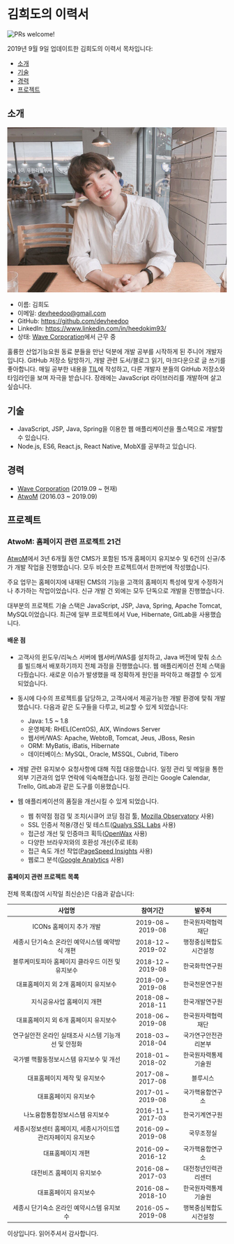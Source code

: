 # 김희도의 이력서

<img src="https://img.shields.io/badge/PRs-welcome-brightgreen.svg" alt="PRs welcome!" />

2019년 9월 9일 업데이트한 김희도의 이력서 목차입니다:

- [소개](#소개)
- [기술](#기술)
- [경력](#경력)
- [프로젝트](#프로젝트)

## 소개

![Heedo Kim](./images/heedo-01.jpeg)

- 이름: 김희도
- 이메일: devheedoo@gmail.com
- GitHub: https://github.com/devheedoo
- LinkedIn: https://www.linkedin.com/in/heedokim93/
- 상태: [Wave Corporation](https://www.wavetogether.com/)에서 근무 중

훌륭한 산업기능요원 동료 분들을 만난 덕분에 개발 공부를 시작하게 된 주니어 개발자입니다. GitHub 저장소 탐방하기, 개발 관련 도서/블로그 읽기, 마크다운으로 글 쓰기를 좋아합니다. 매일 공부한 내용을 [TIL](https://github.com/devheedoo/TIL)에 작성하고, 다른 개발자 분들의 GitHub 저장소와 타임라인을 보며 자극을 받습니다. 장래에는 JavaScript 라이브러리를 개발하며 살고 싶습니다.

## 기술

- JavaScript, JSP, Java, Spring을 이용한 웹 애플리케이션을 풀스택으로 개발할 수 있습니다.
- Node.js, ES6, React.js, React Native, MobX를 공부하고 있습니다.

## 경력

- [Wave Corporation](https://www.wavetogether.com/) (2019.09 ~ 현재)
- [AtwoM](http://www.a2m.co.kr/) (2016.03 ~ 2019.09)

## 프로젝트

### AtwoM: 홈페이지 관련 프로젝트 21건

[AtwoM](http://www.a2m.co.kr/)에서 3년 6개월 동안 CMS가 포함된 15개 홈페이지 유지보수 및 6건의 신규/추가 개발 작업을 진행했습니다. 모두 비슷한 프로젝트여서 한꺼번에 작성했습니다.

주요 업무는 홈페이지에 내재된 CMS의 기능을 고객의 홈페이지 특성에 맞게 수정하거나 추가하는 작업이었습니다. 신규 개발 건 외에는 모두 단독으로 개발을 진행했습니다.

대부분의 프로젝트 기술 스택은 JavaScript, JSP, Java, Spring, Apache Tomcat, MySQL이었습니다. 최근에 일부 프로젝트에서 Vue, Hibernate, GitLab을 사용했습니다.

#### 배운 점

- 고객사의 윈도우/리눅스 서버에 웹서버/WAS를 설치하고, Java 버전에 맞춰 소스를 빌드해서 배포하기까지 전체 과정을 진행했습니다. 웹 애플리케이션 전체 스택을 다뤘습니다. 새로운 이슈가 발생했을 때 정확하게 원인을 파악하고 해결할 수 있게 되었습니다.

- 동시에 다수의 프로젝트를 담당하고, 고객사에서 제공가능한 개발 환경에 맞춰 개발했습니다. 다음과 같은 도구들을 다루고, 비교할 수 있게 되었습니다:
  - Java: 1.5 ~ 1.8
  - 운영체제: RHEL(CentOS), AIX, Windows Server
  - 웹서버/WAS: Apache, WebtoB, Tomcat, Jeus, JBoss, Resin
  - ORM: MyBatis, iBatis, Hibernate
  - 데이터베이스: MySQL, Oracle, MSSQL, Cubrid, Tibero

- 개발 관련 유지보수 요청사항에 대해 직접 대응했습니다. 일정 관리 및 메일을 통한 외부 기관과의 업무 연락에 익숙해졌습니다. 일정 관리는 Google Calendar, Trello, GitLab과 같은 도구를 이용했습니다.

- 웹 애플리케이션의 품질을 개선시킬 수 있게 되었습니다.
  - 웹 취약점 점검 및 조치(시큐어 코딩 점검 툴, [Mozilla Observatory](https://observatory.mozilla.org/) 사용)
  - SSL 인증서 적용/갱신 및 테스트([Qualys SSL Labs](https://www.ssllabs.com/) 사용)
  - 접근성 개선 및 인증마크 획득([OpenWax](https://chrome.google.com/webstore/detail/openwax/bfahpbmaknaeohgdklfbobogpdngngoe?hl=ko) 사용)
  - 다양한 브라우저와의 호환성 개선(주로 IE8)
  - 접근 속도 개선 작업([PageSpeed Insights](https://developers.google.com/speed/pagespeed/insights/?hl=ko) 사용)
  - 웹로그 분석([Google Analytics](https://analytics.google.com/) 사용)

#### 홈페이지 관련 프로젝트 목록

전체 목록(참여 시작일 최신순)은 다음과 같습니다:

|                            사업명                            |     참여기간      |         발주처         |
| :----------------------------------------------------------: | :---------------: | :--------------------: |
|                   ICONs 홈페이지 추가 개발                   | 2019-08 ~ 2019-08 |   한국원자력협력재단   |
|       세종시 단기숙소 온라인 예약시스템 예약방식 개편        | 2018-12 ~ 2019-02 | 행정중심복합도시건설청 |
|      블루케미토피아 홈페이지 클라우드 이전 및 유지보수       | 2018-12 ~ 2019-08 |     한국화학연구원     |
|            대표홈페이지 외 2개 홈페이지 유지보수             | 2018-09 ~ 2019-08 |     한국천문연구원     |
|                  지식공유사업 홈페이지 개편                  | 2018-08 ~ 2018-11 |     한국개발연구원     |
|            대표홈페이지 외 6개 홈페이지 유지보수             | 2018-06 ~ 2019-08 |   한국원자력협력재단   |
|     연구실안전 온라인 실태조사 시스템 기능개선 및 안정화     | 2018-03 ~ 2018-04 |  국가연구안전관리본부  |
|           국가별 핵활동정보시스템 유지보수 및 개선           | 2018-01 ~ 2018-02 |  한국원자력통제기술원  |
|                대표홈페이지 제작 및 유지보수                 | 2017-08 ~ 2017-08 |        블루시스        |
|                    대표홈페이지 유지보수                     | 2017-01 ~ 2019-08 |    국가핵융합연구소    |
|               나노융합통합정보시스템 유지보수                | 2016-11 ~ 2017-03 |     한국기계연구원     |
| 세종시정보센터 홈페이지, 세종시가이드앱 관리자페이지 유지보수 | 2016-09 ~ 2019-08 |       국무조정실       |
|                      대표홈페이지 개편                       | 2016-09 ~ 2016-12 |    국가핵융합연구소    |
|                  대전비즈 홈페이지 유지보수                  | 2016-08 ~ 2017-03 |  대전청년인력관리센터  |
|                    대표홈페이지 유지보수                     | 2016-08 ~ 2018-10 |  한국원자력통제기술원  |
|          세종시 단기숙소 온라인 예약시스템 유지보수          | 2016-05 ~ 2019-08 | 행복중심복합도시건설청 |

이상입니다. 읽어주셔서 감사합니다.
